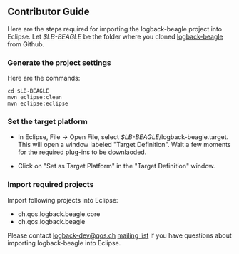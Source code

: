 ## Contributor Guide

Here are the steps required for importing the logback-beagle project into Eclipse. Let _$LB-BEAGLE_ be the folder where you cloned [logback-beagle](https://github.com/qos-ch/logback-beagle) from Github.

### Generate the project settings

Here are the commands:

    cd $LB-BEAGLE
    mvn eclipse:clean 
    mvn eclipse:eclipse 

### Set the target platform

- In Eclipse, File -> Open File, select _$LB-BEAGLE_/logback-beagle.target. This will open a window labeled "Target Definition". Wait a few
moments for the required plug-ins to be downlaoded.

- Click on "Set as Target Platform" in the "Target Definition" window.

### Import required projects

Import following projects into Eclipse:

- ch.qos.logback.beagle.core
- ch.qos.logback.beagle

Please contact logback-dev@qos.ch [mailing list](http://logback.qos.ch/mailinglist.html) if you have
questions about importing logback-beagle into Eclipse.